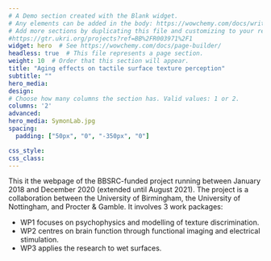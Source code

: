 ```yaml
---
# A Demo section created with the Blank widget.
# Any elements can be added in the body: https://wowchemy.com/docs/writing-markdown-latex/
# Add more sections by duplicating this file and customizing to your requirements.
#https://gtr.ukri.org/projects?ref=BB%2FR003971%2F1
widget: hero  # See https://wowchemy.com/docs/page-builder/
headless: true  # This file represents a page section.
weight: 10  # Order that this section will appear.
title: "Aging effects on tactile surface texture perception"
subtitle: ""
hero_media:
design:
# Choose how many columns the section has. Valid values: 1 or 2.
columns: '2'
advanced:
hero_media: SymonLab.jpg
spacing:
  padding: ["50px", "0", "-350px", "0"]

css_style:
css_class:
---
```

This it the webpage of the BBSRC-funded project running between January 2018 and December 2020 (extended until August 2021). The project is a collaboration between the University of Birmingham, the University of Nottingham, and Procter & Gamble.
It involves 3 work packages:
<ul>
<li>WP1 focuses on psychophysics and modelling of texture discrimination.</li>

<li>WP2 centres on brain function through functional imaging and electrical stimulation.</li>

<li>WP3 applies the research to wet surfaces.</li>
</ul>
